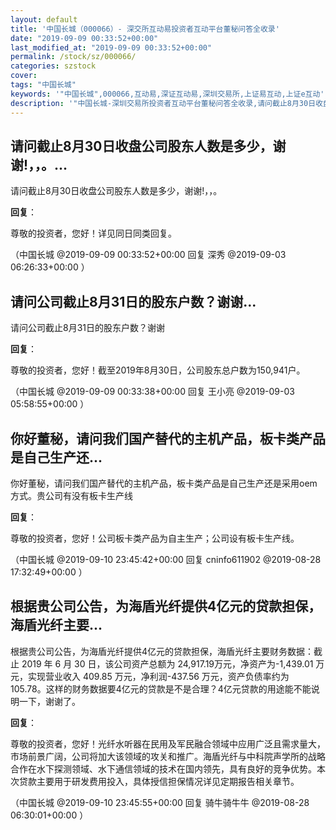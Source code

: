 ```yaml
---
layout: default
title: '中国长城（000066）- 深交所互动易投资者互动平台董秘问答全收录'
date: "2019-09-09 00:33:52+00:00"
last_modified_at: "2019-09-09 00:33:52+00:00"
permalink: /stock/sz/000066/
categories: szstock
cover: 
tags: "中国长城"
keywords: '"中国长城",000066,互动易,深证互动易,深圳交易所,上证易互动,上证e互动'
description: '"中国长城-深圳交易所投资者互动平台董秘问答全收录,请问截止8月30日收盘公司股东人数是多少，谢谢!，，。"'
---
```


## 请问截止8月30日收盘公司股东人数是多少，谢谢!，，。...

请问截止8月30日收盘公司股东人数是多少，谢谢!，，。

**回复**：

尊敬的投资者，您好！详见同日同类回复。 

（中国长城  @2019-09-09 00:33:52+00:00 回复 深秀  @2019-09-03 06:26:33+00:00 ）

## 请问公司截止8月31日的股东户数？谢谢...

请问公司截止8月31日的股东户数？谢谢

**回复**：

尊敬的投资者，您好！截至2019年8月30日，公司股东总户数为150,941户。 

（中国长城  @2019-09-09 00:33:38+00:00 回复 王小亮  @2019-09-03 05:58:55+00:00 ）

## 你好董秘，请问我们国产替代的主机产品，板卡类产品是自己生产还...

你好董秘，请问我们国产替代的主机产品，板卡类产品是自己生产还是采用oem方式。贵公司有没有板卡生产线

**回复**：

尊敬的投资者，您好！公司板卡类产品为自主生产；公司设有板卡生产线。 

（中国长城  @2019-09-10 23:45:42+00:00 回复 cninfo611902  @2019-08-28 17:32:49+00:00 ）

## 根据贵公司公告，为海盾光纤提供4亿元的贷款担保，海盾光纤主要...

根据贵公司公告，为海盾光纤提供4亿元的贷款担保，海盾光纤主要财务数据：截止 2019 年 6 月 30 日，该公司资产总额为 24,917.19万元，净资产为-1,439.01 万元，实现营业收入 409.85 万元，净利润-437.56 万元，资产负债率约为 105.78。这样的财务数据要4亿元的贷款是不是合理？4亿元贷款的用途能不能说明一下，谢谢了。

**回复**：

尊敬的投资者，您好！光纤水听器在民用及军民融合领域中应用广泛且需求量大，市场前景广阔，公司将加大该领域的攻关和推广。海盾光纤与中科院声学所的战略合作在水下探测领域、水下通信领域的技术在国内领先，具有良好的竞争优势。本次贷款主要用于研发费用投入，具体授信担保情况详见定期报告相关章节。 

（中国长城  @2019-09-10 23:45:55+00:00 回复 骑牛骑牛牛  @2019-08-28 06:30:01+00:00 ）

